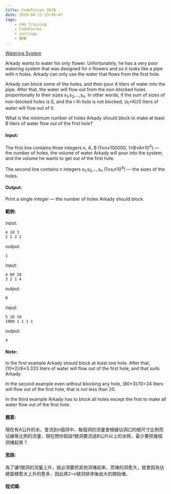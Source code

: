 ```yaml
---
title: Codeforces 967B
date: 2019-04-12 23:05:47
tags:
    - CHU Training
    - CodeForces
    - sortings
    - 簡單
---
```

[Watering System](https://codeforces.com/problemset/problem/967/B)

Arkady wants to water his only flower. Unfortunately, he has a very poor watering system that was designed for n flowers and so it looks like a pipe with n holes. Arkady can only use the water that flows from the first hole.
<!-- more -->
Arkady can block some of the holes, and then pour A liters of water into the pipe. After that, the water will flow out from the non-blocked holes proportionally to their sizes s<sub>1</sub>,s<sub>2</sub>,…,s<sub>n</sub>. In other words, if the sum of sizes of non-blocked holes is S, and the i-th hole is not blocked, (s<sub>i</sub>*A)/S liters of water will flow out of it.

What is the minimum number of holes Arkady should block to make at least B liters of water flow out of the first hole?

#### Input:
The first line contains three integers n, A, B (1≤n≤100000, 1≤B≤A≤10<sup>4</sup>) — the number of holes, the volume of water Arkady will pour into the system, and the volume he wants to get out of the first hole.

The second line contains n integers s<sub>1</sub>,s<sub>2</sub>,…,s<sub>n</sub> (1≤s<sub>i</sub>≤10<sup>4</sup>) — the sizes of the holes.

#### Output:
Print a single integer — the number of holes Arkady should block.

#### 範例:
input:
```
4 10 3
2 2 2 2
```
output:
```
1
```
input:
```
4 80 20
3 2 1 4
```
output:
```
0
```
input:
```
5 10 10
1000 1 1 1 1
```
output:
```
4
```
#### Note:
In the first example Arkady should block at least one hole. After that, (10*2)/6≈3.333 liters of water will flow out of the first hole, and that suits Arkady.

In the second example even without blocking any hole, (80*3)/10=24 liters will flow out of the first hole, that is not less than 20.

In the third example Arkady has to block all holes except the first to make all water flow out of the first hole.

#### 題意:
現在有A公升的水，會流到n個洞中，每個洞的流量會根據佔洞口的總尺寸比例而佔據等比例的流量，現在問你假設1號洞要流過B公升以上的水時，最少要把幾個洞堵起來？

#### 思路:
為了讓1號洞的流量上升，就必須要把其他洞堵起來，而堵的洞愈大，就會因為佔總面積愈大上升的愈多，因此將2~n號洞排序後由大的開始堵。

#### 程式碼:
<script src="https://gist.github.com/Daviswww/90d9bdcc8d2015c0ddf60c339600b94f.js"></script>

